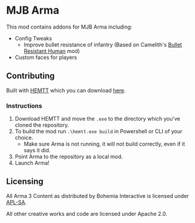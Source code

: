 # MJB Arma

This mod contains addons for MJB Arma including:

- Config Tweaks
  - Improve bullet resistance of infantry (Based on Camelith's [Bullet Resistant Human](https://steamcommunity.com/sharedfiles/filedetails/?id=2260739003) mod)
- Custom faces for players

## Contributing

Built with [HEMTT](https://github.com/BrettMayson/HEMTT/tree/51deaa66b3a376e07442cbd914ef300ad469dadf) which you can download [here](https://github.com/BrettMayson/HEMTT/releases/tag/v0.7.6).


### Instructions

1. Download HEMTT and move the `.exe` to the directory which you've cloned the repository.
2. To build the mod run `.\hemtt.exe build` in Powershell or CLI of your choice.
    - Make sure Arma is not running, it will not build correctly, even if it says it did.
3. Point Arma to the repository as a local mod.
4. Launch Arma!

## Licensing

All Arma 3 Content as distributed by Bohemia Interactive is licensed under [APL-SA](https://www.bohemia.net/community/licenses/arma-public-license-share-alike).

All other creative works and code are licensed under Apache 2.0.
